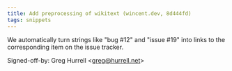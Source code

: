 ```yaml
---
title: Add preprocessing of wikitext (wincent.dev, 8d444fd)
tags: snippets
---
```


We automatically turn strings like "bug \#12" and "issue \#19" into links to the corresponding item on the issue tracker.

Signed-off-by: Greg Hurrell &lt;greg@hurrell.net&gt;
